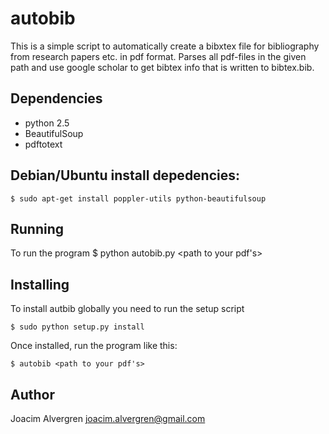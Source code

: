 autobib
=========

This is a simple script to automatically create a bibxtex file
for bibliography from research papers etc. in pdf format. Parses 
all pdf-files in the given path and use google scholar to get 
bibtex info that is written to bibtex.bib. 

Dependencies
------------
-    python 2.5
-    BeautifulSoup
-    pdftotext 

Debian/Ubuntu install depedencies:
----------------------------------
    $ sudo apt-get install poppler-utils python-beautifulsoup

Running
-------
To run the program
    $ python autobib.py <path to your pdf's>

Installing
----------
To install autbib globally you need to run the setup script

    $ sudo python setup.py install

Once installed, run the program like this:

    $ autobib <path to your pdf's>

Author
------
Joacim Alvergren <joacim.alvergren@gmail.com>

